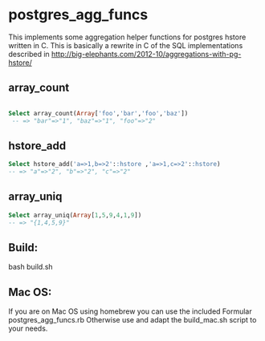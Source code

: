 # postgres_agg_funcs

This implements some aggregation helper functions for postgres hstore written in C.
This is basically a rewrite in C of the SQL implementations described in
http://big-elephants.com/2012-10/aggregations-with-pg-hstore/

## array_count

```SQL

Select array_count(Array['foo','bar','foo','baz'])
 -- => "bar"=>"1", "baz"=>"1", "foo"=>"2"
```

## hstore_add

```SQL
Select hstore_add('a=>1,b=>2'::hstore ,'a=>1,c=>2'::hstore)
-- => "a"=>"2", "b"=>"2", "c"=>"2"
```
## array_uniq

```SQL
Select array_uniq(Array[1,5,9,4,1,9])
-- => "{1,4,5,9}"
```


## Build:

bash build.sh


## Mac OS:

If you are on Mac OS using homebrew you can use the included Formular postgres_agg_funcs.rb
Otherwise use and adapt the build_mac.sh script to your needs.


